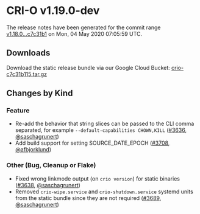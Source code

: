 # CRI-O v1.19.0-dev

The release notes have been generated for the commit range
[v1.18.0...c7c31b1](https://github.com/cri-o/cri-o/compare/v1.18.0...c7c31b11537b32c0854a31ca0d95d06d9a4fc786) on Mon, 04 May 2020 07:05:59 UTC.

## Downloads

Download the static release bundle via our Google Cloud Bucket:
[crio-c7c31b115.tar.gz][0]

[0]: https://storage.googleapis.com/k8s-conform-cri-o/artifacts/crio-c7c31b115.tar.gz

## Changes by Kind

### Feature

- Re-add the behavior that string slices can be passed to the CLI comma separated, for example `--default-capabilities CHOWN,KILL` ([#3636](https://github.com/cri-o/cri-o/pull/3636), [@saschagrunert](https://github.com/saschagrunert))
- Add build support for setting SOURCE_DATE_EPOCH ([#3708](https://github.com/cri-o/cri-o/pull/3708), [@afbjorklund](https://github.com/afbjorklund))

### Other (Bug, Cleanup or Flake)

- Fixed wrong linkmode output (on `crio version`) for static binaries ([#3638](https://github.com/cri-o/cri-o/pull/3638), [@saschagrunert](https://github.com/saschagrunert))
- Removed `crio-wipe.service` and `crio-shutdown.service` systemd units from the static bundle since they are not required ([#3689](https://github.com/cri-o/cri-o/pull/3689), [@saschagrunert](https://github.com/saschagrunert))